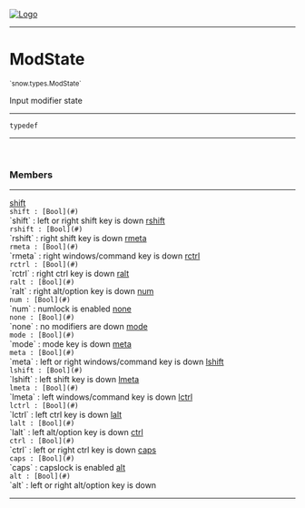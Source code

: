 
[![Logo](../../../images/logo.png)](../../../api/index.html)

---



<h1>ModState</h1>
<small>`snow.types.ModState`</small>

Input modifier state

---

`typedef`

---

&nbsp;
&nbsp;



<h3>Members</h3> <hr/><span class="member apipage">
                <a name="shift"><a class="lift" href="#shift">shift</a></a><div class="clear"></div><code class="signature apipage">shift : [Bool](#)</code><br/></span>
            <span class="small_desc_flat">`shift` : left or right shift key is down</span><span class="member apipage">
                <a name="rshift"><a class="lift" href="#rshift">rshift</a></a><div class="clear"></div><code class="signature apipage">rshift : [Bool](#)</code><br/></span>
            <span class="small_desc_flat">`rshift` : right shift key is down</span><span class="member apipage">
                <a name="rmeta"><a class="lift" href="#rmeta">rmeta</a></a><div class="clear"></div><code class="signature apipage">rmeta : [Bool](#)</code><br/></span>
            <span class="small_desc_flat">`rmeta` : right windows/command key is down</span><span class="member apipage">
                <a name="rctrl"><a class="lift" href="#rctrl">rctrl</a></a><div class="clear"></div><code class="signature apipage">rctrl : [Bool](#)</code><br/></span>
            <span class="small_desc_flat">`rctrl` : right ctrl key is down</span><span class="member apipage">
                <a name="ralt"><a class="lift" href="#ralt">ralt</a></a><div class="clear"></div><code class="signature apipage">ralt : [Bool](#)</code><br/></span>
            <span class="small_desc_flat">`ralt` : right alt/option key is down</span><span class="member apipage">
                <a name="num"><a class="lift" href="#num">num</a></a><div class="clear"></div><code class="signature apipage">num : [Bool](#)</code><br/></span>
            <span class="small_desc_flat">`num` : numlock is enabled</span><span class="member apipage">
                <a name="none"><a class="lift" href="#none">none</a></a><div class="clear"></div><code class="signature apipage">none : [Bool](#)</code><br/></span>
            <span class="small_desc_flat">`none` : no modifiers are down</span><span class="member apipage">
                <a name="mode"><a class="lift" href="#mode">mode</a></a><div class="clear"></div><code class="signature apipage">mode : [Bool](#)</code><br/></span>
            <span class="small_desc_flat">`mode` : mode key is down</span><span class="member apipage">
                <a name="meta"><a class="lift" href="#meta">meta</a></a><div class="clear"></div><code class="signature apipage">meta : [Bool](#)</code><br/></span>
            <span class="small_desc_flat">`meta` : left or right windows/command key is down</span><span class="member apipage">
                <a name="lshift"><a class="lift" href="#lshift">lshift</a></a><div class="clear"></div><code class="signature apipage">lshift : [Bool](#)</code><br/></span>
            <span class="small_desc_flat">`lshift` : left shift key is down</span><span class="member apipage">
                <a name="lmeta"><a class="lift" href="#lmeta">lmeta</a></a><div class="clear"></div><code class="signature apipage">lmeta : [Bool](#)</code><br/></span>
            <span class="small_desc_flat">`lmeta` : left windows/command key is down</span><span class="member apipage">
                <a name="lctrl"><a class="lift" href="#lctrl">lctrl</a></a><div class="clear"></div><code class="signature apipage">lctrl : [Bool](#)</code><br/></span>
            <span class="small_desc_flat">`lctrl` : left ctrl key is down</span><span class="member apipage">
                <a name="lalt"><a class="lift" href="#lalt">lalt</a></a><div class="clear"></div><code class="signature apipage">lalt : [Bool](#)</code><br/></span>
            <span class="small_desc_flat">`lalt` : left alt/option key is down</span><span class="member apipage">
                <a name="ctrl"><a class="lift" href="#ctrl">ctrl</a></a><div class="clear"></div><code class="signature apipage">ctrl : [Bool](#)</code><br/></span>
            <span class="small_desc_flat">`ctrl` : left or right ctrl key is down</span><span class="member apipage">
                <a name="caps"><a class="lift" href="#caps">caps</a></a><div class="clear"></div><code class="signature apipage">caps : [Bool](#)</code><br/></span>
            <span class="small_desc_flat">`caps` : capslock is enabled</span><span class="member apipage">
                <a name="alt"><a class="lift" href="#alt">alt</a></a><div class="clear"></div><code class="signature apipage">alt : [Bool](#)</code><br/></span>
            <span class="small_desc_flat">`alt` : left or right alt/option key is down</span>







---

&nbsp;
&nbsp;
&nbsp;
&nbsp;

